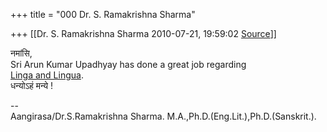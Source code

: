 +++
title = "000 Dr. S. Ramakrishna Sharma"

+++
[[Dr. S. Ramakrishna Sharma	2010-07-21, 19:59:02 [Source](https://groups.google.com/g/bvparishat/c/EoDr-DrAQ4Q)]]



नमांसि,  
Sri Arun Kumar Upadhyay has done a great job regarding  
[Linga and Lingua](http://vedastudy.tripod.com/pur_index25/linga1.htm).  
धन्योऽहं मन्ये !  
  
--  
Aangirasa/Dr.S.Ramakrishna Sharma. M.A.,Ph.D.(Eng.Lit.),Ph.D.(Sanskrit.).  

